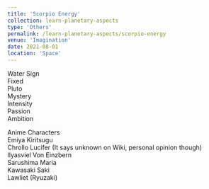 ```yaml
---
title: 'Scorpio Energy'
collection: learn-planetary-aspects
type: 'Others'
permalink: /learn-planetary-aspects/scorpio-energy
venue: 'Imagination'
date: 2021-08-01
location: 'Space'
---
```


Water Sign  
Fixed  
Pluto  
Mystery  
Intensity  
Passion  
Ambition  
  
  
Anime Characters  
Emiya Kiritsugu  
Chrollo Lucifer (It says unknown on Wiki, personal opinion though)    
Ilyasviel Von Einzbern  
Sarushima Maria      
Kawasaki Saki  
Lawliet (Ryuzaki)  
